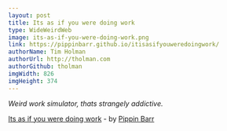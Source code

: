 ```yaml
---
layout: post
title: Its as if you were doing work
type: WideWeirdWeb
image: its-as-if-you-were-doing-work.png
link: https://pippinbarr.github.io/itisasifyouweredoingwork/
authorName: Tim Holman
authorUrl: http://tholman.com
authorGithub: tholman
imgWidth: 826
imgHeight: 374
---
```


_Weird work simulator, thats strangely addictive._

[Its as if you were doing work](https://pippinbarr.github.io/itisasifyouweredoingwork/) - by [Pippin Barr](http://www.pippinbarr.com/)
